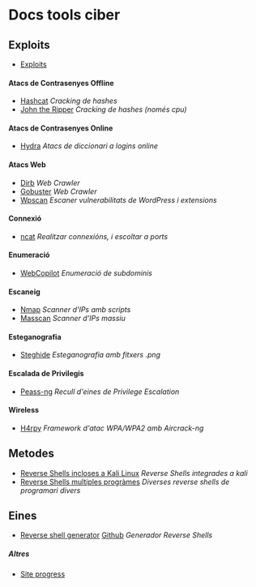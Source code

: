 # Docs tools ciber

## Exploits
   - [Exploits](./exploits/exploits.md)

#### Atacs de Contrasenyes Offline
   - [Hashcat](./eines/Atacs_Contrasenyes/Atacs_Offline/hashcat/hashcat.md) *Cracking de hashes*
   - [John the Ripper](./eines/Atacs_Contrasenyes/Atacs_Offline/john_the_ripper/johntheripper.md) *Cracking de hashes (només cpu)*

#### Atacs de Contrasenyes Online
   - [Hydra](./eines/Atacs_Contrasenyes/Atacs_Online/hydra/hydra.md) *Atacs de diccionari a logins online*

#### Atacs Web
   - [Dirb](./eines/Atacs_web/dirb/dirb.md) *Web Crawler*
   - [Gobuster](./eines/Atacs_web/gobuster/gobuster.md) *Web Crawler*
   - [Wpscan](./eines/Atacs_web/wpscan/wpscan.md) *Escaner vulnerabilitats de WordPress i extensions*

#### Connexió
   - [ncat](./eines/Connexio/ncat/ncat.md) *Realitzar connexións, i escoltar a ports*

#### Enumeració
   - [WebCopilot](./eines/Connexio/ncat/ncat.md) *Enumeració de subdominis*
  
#### Escaneig
   - [Nmap](./eines/Escaneig/nmap/nmap.md) *Scanner d'IPs amb scripts*
   - [Masscan](./eines/Escaneig/masscan/masscan.md) *Scanner d'IPs massiu*

#### Esteganografia
   - [Steghide](./eines/Esteganografia/steghide/steghide.md) *Esteganografia amb fitxers .png*
  
#### Escalada de Privilegis
   - [Peass-ng](./eines/Privilege_Escalation/PEASS-ng/peass-ng.md) *Recull d'eines de Privilege Escalation*

#### Wireless
   - [H4rpy](./eines/Wireless/h4rpy/h4rpy.md) *Framework d'atac WPA/WPA2 amb Aircrack-ng*


## Metodes
  - [Reverse Shells incloses a Kali Linux](./metodes/kaliReverseShells.md) *Reverse Shells integrades a kali*
  - [Reverse Shells multiples progràmes](./metodes/reverseShells.md) *Diverses reverse shells de programari divers*


## Eines
  - [Reverse shell generator](./einesExternes/reverse-shell-generator/index.html) [Github](https://github.com/0dayCTF/reverse-shell-generator) *Generador Reverse Shells*


##### Altres
  - [Site progress](siteProgress.md)